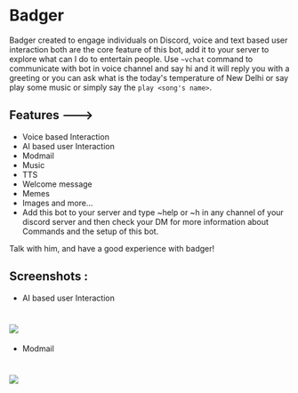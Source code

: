 
#                                       Badger

Badger created to engage individuals on Discord, voice and text based user interaction both are the core feature of this bot, add it to your server to explore what can I do to entertain people.
Use `~vchat` command to communicate with bot in voice channel and say hi and it will reply you with a greeting or you can ask what is the today's temperature of New Delhi or say play some music or simply say the `play <song's name>`.

## Features --->

* Voice based Interaction
* AI based user Interaction
* Modmail
* Music
* TTS
* Welcome message
* Memes
* Images and more...
* Add this bot to your server and type ~help or ~h in any channel of your discord server and then check your DM for more information about Commands and the setup of this bot.

Talk with him, and have a good experience with badger!

## Screenshots :
* AI based user Interaction
# ![](https://media.discordapp.net/attachments/804076014282997840/812109755547910174/unknown.png?width=596&height=701)

* Modmail
# ![](https://media.discordapp.net/attachments/804076014282997840/811972448312492072/unknown.png?width=529&height=525)
